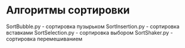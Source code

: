 # Алгоритмы сортировки

SortBubble.py - сортировка пузырьком
SortInsertion.py - сортировка вставками
SortSelection.py - сортировка выбором
SortShaker.py - сортировка перемешиванием
